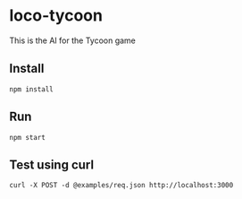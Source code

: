 # loco-tycoon

This is the AI for the Tycoon game

## Install

```
npm install
```

## Run

```
npm start
```

## Test using curl
```
curl -X POST -d @examples/req.json http://localhost:3000
```
